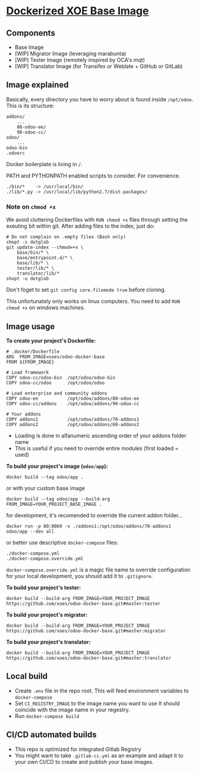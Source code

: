 # [Dockerized XOE Base Image](https://github.com/xoes/odoo-docker-base)


## Components

- Base Image
- [WIP] Migrator Image (leveraging marabunta)
- [WIP] Tester Image (remotely inspired by OCA's mqt)
- [WIP] Translator Image (for Transifex or Weblate + GitHub or GitLab)

## Image explained

Basically, every directory you have to worry about is found inside `/opt/odoo`.
This is its structure:

    addons/
        ...
        80-odoo-ee/
        90-odoo-cc/
    odoo/
        ...
    odoo-bin
    .odoorc

Docker boilerplate is living in `/`.

PATH and PYTHONPATH enabled scripts to consider. For convenience.

    ./bin/*    -> /usr/local/bin/
    ./lib/*.py -> /usr/local/lib/python2.7/dist-packages/

### Note on `chmod +x`
We avoid cluttering Dockerfiles with `RUN chmod +x` files through setting the exeuting bit within git. After adding files to the index, just do:
    
    # Do not complain on .empty files (Bash only)
    shopt -s dotglob
    git update-index --chmod=+x \
        base/bin/* \
        base/entrypoint.d/* \
        base/lib/* \
        tester/lib/* \
        translator/lib/*
    shopt -u dotglob

Don't foget to set `git config core.filemode true` before cloning.

This unfortunately only works on linux computers. You need to add `RUN chmod +x` on windows machines.

## Image usage

**To create your project's Dockerfile:**


    # .docker/Dockerfile
    ARG  FROM_IMAGE=xoes/odoo-docker-base
    FROM ${FROM_IMAGE}

    # Load framework
    COPY odoo-cc/odoo-bin  /opt/odoo/odoo-bin
    COPY odoo-cc/odoo      /opt/odoo/odoo

    # Load enterprise and community addons
    COPY odoo-ee           /opt/odoo/addons/80-odoo-ee
    COPY odoo-cc/addons    /opt/odoo/addons/90-odoo-cc
    
    # Your addons
    COPY addons1           /opt/odoo/addons/70-addons1
    COPY addons2           /opt/odoo/addons/60-addons2

- Loading is done in alfanumeric ascending order of your addons folder name
- This is useful if you need to override entire modules (first loaded = used)

**To build your project's image (`odoo/app`):**

    docker build --tag odoo/app .

or with your custom base image

    docker build --tag odoo/app --build-arg FROM_IMAGE=YOUR_PROJECT_BASE_IMAGE .

for development, it's recomended to override the current addon folder...

    docker run -p 80:8069 -v ./addons1:/opt/odoo/addons/70-addons1 odoo/app --dev all

or better use descriptive `docker-compose` files:

    ./docker-compose.yml
    ./docker-compose.override.yml

`docker-compose.override.yml` is a magic file name to override configuration for your local development, you should add it to `.gitignore`.


**To build your project's tester:**

    docker build --build-arg FROM_IMAGE=YOUR_PROJECT_IMAGE https://github.com/xoes/odoo-docker-base.git#master:tester

**To build your project's migrator:**

    docker build --build-arg FROM_IMAGE=YOUR_PROJECT_IMAGE https://github.com/xoes/odoo-docker-base.git#master:migrator

**To build your project's translator:**

    docker build --build-arg FROM_IMAGE=YOUR_PROJECT_IMAGE https://github.com/xoes/odoo-docker-base.git#master:translator

## Local build

 - Create `.env` file in the repo root.
   This will feed environment variables to `docker-compose`
 - Set `CI_REGISTRY_IMAGE` to the image name you want to use
   It should coincide with the image name in your regestry.
 - Run `docker-compose build`

## CI/CD automated builds

 - This repo is optimized for integrated Gitlab Registry
 - You might want to take `.gitlab-ci.yml` as an example and adapt it to your own CI/CD to create and publish your base images.